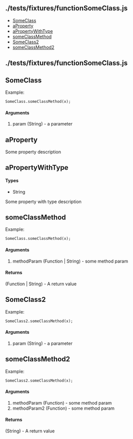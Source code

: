 ## ./tests/fixtures/functionSomeClass.js

* [SomeClass][0]
* [aProperty][1]
* [aPropertyWithType][2]
* [someClassMethod][3]
* [SomeClass2][4]
* [someClassMethod2][5]

## ./tests/fixtures/functionSomeClass.js

## SomeClass

Example:

    SomeClass.someClassMethod(x);
    

#### Arguments

1. param (String) - a parameter

## aProperty

Some property description

## aPropertyWithType

#### Types

  * String

Some property with type description

## someClassMethod

Example:

    SomeClass.someClassMethod(x);
    

#### Arguments

1. methodParam (Function | String) - some method param

#### Returns  
  
(Function | String) - A return value

## SomeClass2

Example:

    SomeClass2.someClassMethod(x);
    

#### Arguments

1. param (String) - a parameter

## someClassMethod2

Example:

    SomeClass2.someClassMethod(x);
    

#### Arguments

1. methodParam (Function) - some method param
2. methodParam2 (Function) - some method param

#### Returns  
  
(String) - A return value


[0]: #someclass
[1]: #aproperty
[2]: #apropertywithtype
[3]: #someclassmethod
[4]: #someclass2
[5]: #someclassmethod2